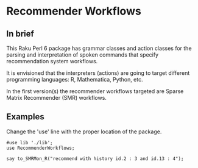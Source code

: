 # Recommender Workflows

## In brief

This Raku Perl 6 package has grammar classes and action classes for the parsing and
interpretation of spoken commands that specify recommendation system workflows.

It is envisioned that the interpreters (actions) are going to target different
programming languages: R, Mathematica, Python, etc.

In the first version(s) the recommender workflows targeted are
Sparse Matrix Recommender (SMR) workflows.

## Examples

Change the 'use' line with the proper location of the package.

    #use lib './lib';
    use RecommenderWorkflows;

    say to_SMRMon_R("recommend with history id.2 : 3 and id.13 : 4");
